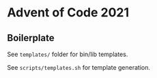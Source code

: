 # Advent of Code 2021

## Boilerplate

See `templates/` folder for bin/lib templates.

See `scripts/templates.sh` for template generation.
